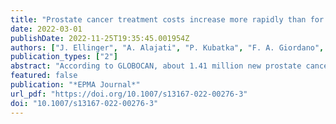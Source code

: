 ```yaml
---
title: "Prostate cancer treatment costs increase more rapidly than for any other cancer—how to reverse the trend?"
date: 2022-03-01
publishDate: 2022-11-25T19:35:45.001954Z
authors: ["J. Ellinger", "A. Alajati", "P. Kubatka", "F. A. Giordano", "M. Ritter", "V. Costigliola", "O. Golubnitschaja"]
publication_types: ["2"]
abstract: "According to GLOBOCAN, about 1.41 million new prostate cancer (PCa) cases were registered in the year 2020 globally. The corresponding socio-economic burden is enormous. Anti-cancer mRNA-based therapy is a promising approach, the principle of which is currently applied for anti-COVID-19 vaccination, undergoing a detailed investigation in populations considering its short- and long-term effectiveness and potential side effects. Pragmatically considered, it will take years or even decades to make mRNA therapy working for any type of cancers, and if possible, for individual malignancy sub-types which are many specifically for the PCa. Actually, the costs of treating PCa are increasing more rapidly than those of any other cancer. The trend has to be reversed now, not in a couple of years. In general, two main components are making currently applied reactive (management of clinically manifested disease) PCa treatment particularly expensive. On one hand, it is rapidly increasing incidence of the disease and metastatic PCa as its subtype. To this end, rapidly increasing PCa incidence rates in young and middle-aged male sub-populations should be taken into account as a long-term contributor to the metastatic disease potentially developed later on in life. On the other hand, patient stratification to differentiate between non-metastatic PCa (no need for an extensive and costly treatment) and particularly aggressive cancer subtypes requiring personalised treatment algorithms is challenging. Considering current statistics, it becomes obvious that reactive medicine got at its limit in PCa management. Multi-professional expertise is unavoidable to create and implement anti-PCa programmes in the population. In our strategic paper, we exemplify challenging PCa management by providing detailed expert recommendations for primary (health risk assessment), secondary (prediction and prevention of metastatic disease in PCa) and tertiary (making palliative care to the management of chronic disease) care in the framework of predictive, preventive and personalised medicine."
featured: false
publication: "*EPMA Journal*"
url_pdf: "https://doi.org/10.1007/s13167-022-00276-3"
doi: "10.1007/s13167-022-00276-3"
---
```


